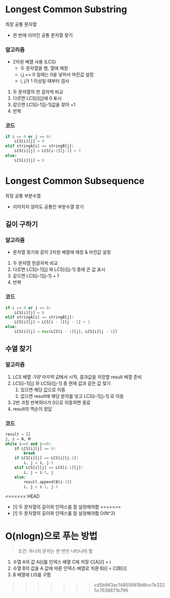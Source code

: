 # Longest Common Substring
최장 공통 문자열
- 한 번에 이어진 공통 문자열 찾기
### 알고리즘
- 2차원 배열 사용 (LCS)
	- 두 문자열을 행, 열에 매칭
	- i,j == 0 일때는 0을 넣어서 마진값 설정
	- i, j가 1 이상일 때부터 검사
1. 두 문자열의 한 글자씩 비교
2. 다르면 LCS\[i]\[j]에 0 표시
3. 같으면 LCS\[i-1]\[j-1]값을 찾아 +1
4. 반복
### 코드
```python
if i == 0 or j == 0:
	LCS[i][j] = 0
elif stringA[i] == stringB[j]:
	LCS[i][j] = LCS[i-1][j-1] + 1
else:
	LCS[i][j] = 0
```
# Longest Common Subsequence
최장 공통 부분수열
- 이어지지 않아도 공통인 부분수열 찾기
## 길이 구하기
### 알고리즘
- 문자열 찾기와 같이 2차원 배열에 매칭 & 마진값 설정
1. 두 문자열 한글자씩 비교
2. 다르면 LCS\[i-1]\[j] 와 LCS\[i]\[j-1] 중에 큰 값 표시
3. 같으면 LCS\[i-1]\[j-1] + 1
4. 반복
### 코드
```python
if i == 0 or j == 0:
	LCS[i][j] = 0
elif stringA[i] == stringB[j]:
	LCS[i][j] = LCS[i - 1][j - 1] + 1
else:
	LCS[i][j] = max(LCS[i - 1][j], LCS[i][j - 1])
```
## 수열 찾기
### 알고리즘
1. LCS 배열 *가장 마지막 값*에서 시작, 결과값을 저장할 result 배열 준비
2. LCS\[i-1]\[j] 와 LCS\[i]\[j-1] 중 현재 값과 같은 값 찾기
	1. 있으면 해당 값으로 이동
	2. 없으면 result에 해당 문자를 넣고 LCS\[i-1]\[j-1] 로 이동
3. 2번 과정 반복하다가 0으로 이동하면 종료
4. result의 역순이 정답
### 코드
```python
result = []  
j, i = N, M  
while i>=0 and j>=0:  
    if LCS[i][j] == 0:  
        break  
    if LCS[i][j] == LCS[i][j-1]:  
        i, j = i, j-1  
    elif LCS[i][j] == LCS[i-1][j]:  
        i, j = i-1, j  
    else:  
        result.append(B[i-1])  
        i, j = i-1, j-1
```
<<<<<<< HEAD
- [!] 두 문자열의 길이와 인덱스를 잘 설정해야함
=======
- [!] 두 문자열의 길이와 인덱스를 잘 설정해야함
O(N^2)
# O(nlogn)으로 푸는 방법
> 조건: 하나의 문자는 한 번만 나타나야 함

1. 수열 A의 값 A\[i]를 인덱스 배열 C에 저장
   C\[A\[i]] = i
2. 수열 B의 값을 A 값에 따른 인덱스 배열로 치환
	B\[i] = C\[B\[i]]
3. B 배열에 LIS를 구함
>>>>>>> cd5b963ac148556918d6cc7e3225c7638671b796
